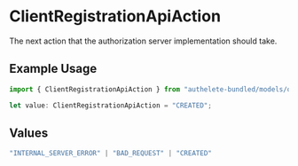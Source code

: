 # ClientRegistrationApiAction

The next action that the authorization server implementation should take.


## Example Usage

```typescript
import { ClientRegistrationApiAction } from "authelete-bundled/models/operations";

let value: ClientRegistrationApiAction = "CREATED";
```

## Values

```typescript
"INTERNAL_SERVER_ERROR" | "BAD_REQUEST" | "CREATED"
```